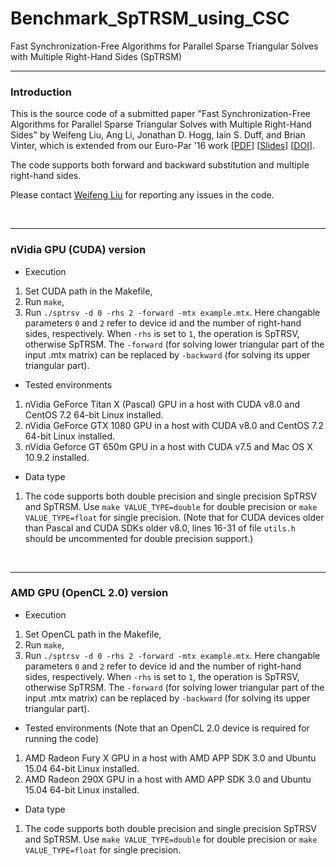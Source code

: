 # Benchmark_SpTRSM_using_CSC
Fast Synchronization-Free Algorithms for Parallel Sparse Triangular Solves with Multiple Right-Hand Sides (SpTRSM)
<br><hr>
<h3>Introduction</h3>

This is the source code of a submitted paper "Fast Synchronization-Free Algorithms for Parallel Sparse Triangular Solves with Multiple Right-Hand Sides" by Weifeng Liu, Ang Li, Jonathan D. Hogg, Iain S. Duff, and Brian Vinter, which is extended from our Euro-Par '16 work [[PDF](http://www.nbi.dk/~weifeng/papers/sptrsv_liu_europar16.pdf)] [[Slides](http://www.nbi.dk/~weifeng/slides/sptrsv_liu_europar16_slides.pdf)] [[DOI](http://dx.doi.org/10.1007/978-3-319-43659-3_45)].

The code supports both forward and backward substitution and multiple right-hand sides.

Please contact [Weifeng Liu](http://www.nbi.dk/~weifeng/) for reporting any issues in the code.

<br><hr>
<h3>nVidia GPU (CUDA) version</h3>

- Execution

1. Set CUDA path in the Makefile,
2. Run ``make``,
3. Run ``./sptrsv -d 0 -rhs 2 -forward -mtx example.mtx``. Here changable parameters `0` and `2` refer to device id and the number of right-hand sides, respectively. When `-rhs` is set to `1`, the operation is SpTRSV, otherwise SpTRSM. The `-forward` (for solving lower triangular part of the input .mtx matrix) can be replaced by `-backward` (for solving its upper triangular part).

- Tested environments

1. nVidia GeForce Titan X (Pascal) GPU in a host with CUDA v8.0 and CentOS 7.2 64-bit Linux installed.
2. nVidia GeForce GTX 1080 GPU in a host with CUDA v8.0 and CentOS 7.2 64-bit Linux installed.
3. nVidia Geforce GT 650m GPU in a host with CUDA v7.5 and Mac OS X 10.9.2 installed.

- Data type

1. The code supports both double precision and single precision SpTRSV and SpTRSM. Use ``make VALUE_TYPE=double`` for double precision or ``make VALUE_TYPE=float`` for single precision. (Note that for CUDA devices older than Pascal and CUDA SDKs older v8.0, lines 16-31 of file `utils.h` should be uncommented for double precision support.)

<br><hr>
<h3>AMD GPU (OpenCL 2.0) version</h3>

- Execution

1. Set OpenCL path in the Makefile,
2. Run ``make``,
3. Run ``./sptrsv -d 0 -rhs 2 -forward -mtx example.mtx``. Here changable parameters `0` and `2` refer to device id and the number of right-hand sides, respectively. When `-rhs` is set to `1`, the operation is SpTRSV, otherwise SpTRSM. The `-forward` (for solving lower triangular part of the input .mtx matrix) can be replaced by `-backward` (for solving its upper triangular part).

- Tested environments (Note that an OpenCL 2.0 device is required for running the code)

1. AMD Radeon Fury X GPU in a host with AMD APP SDK 3.0 and Ubuntu 15.04 64-bit Linux installed.
2. AMD Radeon 290X GPU in a host with AMD APP SDK 3.0 and Ubuntu 15.04 64-bit Linux installed.

- Data type

1. The code supports both double precision and single precision SpTRSV and SpTRSM. Use ``make VALUE_TYPE=double`` for double precision or ``make VALUE_TYPE=float`` for single precision. 
